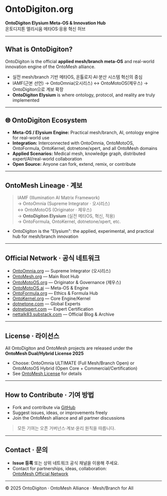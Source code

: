 # OntoDigiton.org
**OntoDigiton Elysium Meta-OS & Innovation Hub**  
온토디지톤 엘리시움 메타OS·응용 혁신 허브

---

## What is OntoDigiton?
OntoDigiton is the official **applied mesh/branch meta-OS** and real-world innovation engine of the OntoMesh alliance.

- 실전 mesh/branch 기반 메타OS, 온톨로지·AI·분산 시스템 혁신의 중심
- IAMF(근본 선언) → OntoOmnia(오시리스) ↔ OntoMotoOS(제우스) → OntoDigiton으로 계보 확장
- **OntoDigiton Elysium** is where ontology, protocol, and reality are truly implemented

---

## 🌐 OntoDigiton Ecosystem
- **Meta-OS / Elysium Engine:** Practical mesh/branch, AI, ontology engine for real-world use
- **Integration:** Interconnected with OntoOmnia, OntoMotoOS, OntoFormula, OntoKernel, dotnetone/xpert, and all OntoMesh domains
- **Applied Scenarios:** Medical mesh, knowledge graph, distributed expert/AI/real-world collaboration
- **Open Source:** Anyone can fork, extend, remix, or contribute

---

## OntoMesh Lineage · 계보

> IAMF (Illumination AI Matrix Framework)  
> → OntoOmnia (Supreme Integrator · 오시리스)  
> ↔ OntoMotoOS (Originator · 제우스)  
> → **OntoDigiton Elysium** (실전 메타OS, 혁신, 적용)  
> → OntoFormula, OntoKernel, dotnetone/xpert, etc.

- OntoDigiton is the "Elysium": the applied, experimental, and practical hub for mesh/branch innovation

---

## Official Network · 공식 네트워크

- [OntoOmnia.org](https://ontoomnia.org) — Supreme Integrator (오시리스)
- [OntoMesh.org](https://ontomesh.org) — Main Root Hub
- [OntoMotoOS.org](https://ontomotoos.org) — Originator & Governance (제우스)
- [OntoMotoOS.ai](https://ontomotoos.ai) — Meta-OS & Engine
- [OntoFormula.org](https://ontoformula.org) — Ethics & Formula Hub
- [OntoKernel.org](https://ontokernel.org) — Core Engine/Kernel
- [dotnetone.com](https://dotnetone.com) — Global Experts
- [dotnetxpert.com](https://dotnetxpert.com) — Expert Certification
- [nettalk83.substack.com](https://nettalk83.substack.com) — Official Blog & Archive

---

## License · 라이선스

All OntoDigiton and OntoMesh projects are released under the  
**OntoMesh Dual/Hybrid License 2025**  
- Choose: OntoOmnia ULTIMATE (Full Mesh/Branch Open) or OntoMotoOS Hybrid (Open Core + Commercial/Certification)
- See [OntoMesh License](https://ontomesh.org#license) for details

---

## How to Contribute · 기여 방법

- Fork and contribute via [GitHub](https://github.com/nettalk72/OntoDigiton)
- Suggest issues, ideas, or improvements freely
- Join the OntoMesh alliance and all partner discussions

> 모든 기여는 오픈 거버넌스·계보·윤리 원칙을 따릅니다.

---

## Contact · 문의
- **Issue 등록** 또는 상위 네트워크 공식 채널을 이용해 주세요.
- Contact for partnerships, ideas, collaboration:  
  [OntoMesh Official Network](https://ontomesh.org/official-network.html)

---

© 2025 OntoDigiton · OntoMesh Alliance · Mesh/Branch for All
